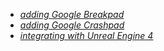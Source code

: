 -  [_adding Google Breakpad_](/platforms/native/#google-breakpad)
-  [_adding Google Crashpad_](/platforms/native/#google-crashpad)
-  [_integrating with Unreal Engine 4_](/platforms/native/ue4/)
